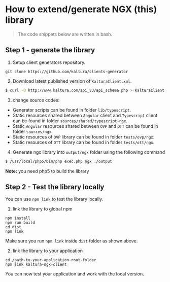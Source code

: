 # How to extend/generate NGX (this) library

> The code snippets below are written in bash.

## Step 1 - generate the library
1. Setup client generators repository.
```
git clone https://github.com/kaltura/clients-generator
```

2. Download latest published version of `KalturaClient.xml`.
```bash
$ curl -O http://www.kaltura.com/api_v3/api_schema.php > KalturaClient.xml
```

3. change source codes:
- Generator scripts can be found in folder `lib/typescript`.
- Static resources shared between `Angular` client and `Typescript` client can be found in folder `sources/shared/typescript-ngx`.
- Static `Angular` resources shared between `OVP` and `OTT` can be found in folder `sources/ngx`.
- Static resources of `OVP` library can be found in folder `tests/ovp/ngx`.
- Static resources of `OTT` library can be found in folder `tests/ott/ngx`.

4. Generate ngx library into `output/ngx` folder using the following command
```bash
$ /usr/local/php5/bin/php exec.php ngx ./output
```
**Note:** you need php5 to build the library


## Step 2 - Test the library locally
You can use `npm link` to test the library locally.

1. link the library to global npm
```
npm install
npm run build
cd dist
npm link
```
Make sure you run `npm link` inside `dist` folder as shown above.

2. link the library to your application
```
cd /path-to-your-application-root-folder
npm link kaltura-ngx-client
```

You can now test your application and work with the local version.
